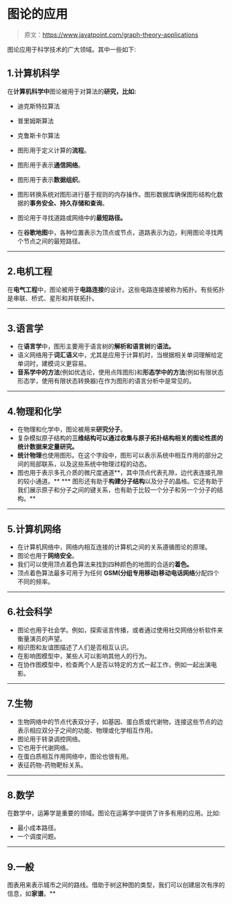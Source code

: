 # 图论的应用

> 原文：<https://www.javatpoint.com/graph-theory-applications>

图论应用于科学技术的广大领域。其中一些如下:

## 1.计算机科学

在**计算机科学中**图论被用于对算法的**研究，比如:**

*   迪克斯特拉算法
*   普里姆斯算法
*   克鲁斯卡尔算法

*   图形用于定义计算的**流程**。
*   图形用于表示**通信网络**。
*   图形用于表示**数据组织**。
*   图形转换系统对图形进行基于规则的内存操作。图形数据库确保图形结构化数据的**事务安全、持久存储和查询**。
*   图论用于寻找道路或网络中的**最短路径。**
*   在**谷歌地图**中，各种位置表示为顶点或节点，道路表示为边，利用图论寻找两个节点之间的最短路径。

* * *

## 2.电机工程

在**电气工程**中，图论被用于**电路连接**的设计。这些电路连接被称为拓扑。有些拓扑是串联、桥式、星形和并联拓扑。

* * *

## 3.语言学

*   在**语言学**中，图形主要用于语言树的**解析和语言树**的**语法。**
*   语义网络用于**词汇语义**中，尤其是应用于计算机时，当根据相关单词理解给定单词时，建模词义更容易。
*   **音系学中的方法**(例如优选论，使用点阵图形)和**形态学中的方法**(例如有限状态形态学，使用有限状态转换器)在作为图形的语言分析中是常见的。

* * *

## 4.物理和化学

*   在物理和化学中，图论被用来**研究分子**。
*   复杂模拟原子结构的**三维结构可以通过收集与原子拓扑结构相关的图论性质的统计数据来定量研究。**
*   **统计物理**也使用图形。在这个字段中，图形可以表示系统中相互作用的部分之间的局部联系，以及这些系统中物理过程的动态。
*   图也用于表示多孔介质的微尺度通道**，其中顶点代表孔隙，边代表连接孔隙的较小通道。**
***   图形还有助于**构建分子结构**以及分子的晶格。它还有助于我们展示原子和分子之间的键关系，也有助于比较一个分子和另一个分子的结构。**

 *** * *

## 5.计算机网络

*   在计算机网络中，网络内相互连接的计算机之间的关系遵循图论的原理。
*   图论也用于**网络安全**。
*   我们可以使用顶点着色算法来找到四种颜色的地图的合适的**着色。**
*   顶点着色算法最多可用于为任何 **GSM(分组专用移动)移动电话网络**分配四个不同的频率。

* * *

## 6.社会科学

*   图论也用于社会学。例如，探索谣言传播，或者通过使用社交网络分析软件来衡量演员的声望。
*   相识图和友谊图描述了人们是否相互认识。
*   在影响图模型中，某些人可以影响其他人的行为。
*   在协作图模型中，检查两个人是否以特定的方式一起工作，例如一起出演电影。

* * *

## 7.生物

*   生物网络中的节点代表双分子，如基因、蛋白质或代谢物，连接这些节点的边表示相应双分子之间的功能、物理或化学相互作用。
*   图论用于转录调控网络。
*   它也用于代谢网络。
*   在蛋白质相互作用网络中，图论也很有用。
*   表征药物-药物靶标关系。

* * *

## 8.数学

在数学中，运筹学是重要的领域。图论在运筹学中提供了许多有用的应用。比如:

*   最小成本路径。
*   一个调度问题。

* * *

## 9.一般

图表用来表示城市之间的路线。借助于树这种图的类型，我们可以创建层次有序的信息，如**家谱**。**